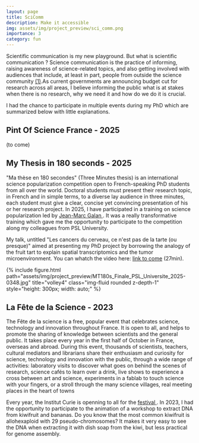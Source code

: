 ```yaml
---
layout: page
title: SciComm
description: Make it accessible
img: assets/img/project_preview/sci_comm.png
importance: 3
category: fun
---
```


Scientific communication is my new playground. But what is scientific communication ? Science communication is the practice of informing, raising awareness of science-related topics, and also getting involved with audiences that include, at least in part, people from outside the science community <a href="https://scienceeurope.org/our-priorities/science-communication/">(1)</a>.As current governments are announcing budget cut for research across all areas, I believe informing the public what is at stakes when there is no research, why we need it and how do we do it is crucial.

I had the chance to participate in multiple events during my PhD which are summarized below with little explanations.

## Pint Of Science France - 2025
(to come)

## My Thesis in 180 seconds - 2025

"Ma thèse en 180 secondes" (Three Minutes thesis) is an international science popularization competition open to French-speaking PhD students from all over the world. Doctoral students must present their research topic, in French and in simple terms, to a diverse lay audience in three minutes, each student must give a clear, concise yet convincing presentation of his or her research project. In 2025, I have participated in a training on science popularization led by <a href="https://cis.cnrs.fr/jean-marc-galan/">Jean-Marc Galan </a>. It was a really transformative training which gave me the opportunity to participate to the competition along my colleagues from PSL University.

My talk, untitled "Les cancers du cerveau, ce n'est pas de la tarte (ou presque)" aimed at presenting my PhD project by borrowing the analogy of the fruit tart to explain spatial transcriptomics and the tumor microenvironment. You can whatch the video here: <a href="https://www.youtube.com/watch?v=DUr-kcMwFFg">link to come</a> (27min).

<div class="d-flex justify-content-center mt-3">
  <div>
    {% include figure.html path="assets/img/project_preview/MT180s_Finale_PSL_Universite_2025-0348.jpg" title="volley4" class="img-fluid rounded z-depth-1" style="height: 300px; width: auto;" %}
  </div>
</div>

## La Fête de la Science - 2023

The Fête de la science is a free, popular event that celebrates science, technology and innovation throughout France. It is open to all, and helps to promote the sharing of knowledge between scientists and the general public. It takes place every year in the first half of October in France, overseas and abroad. During this event, thousands of scientists, teachers, cultural mediators and librarians share their enthusiasm and curiosity for science, technology and innovation with the public, through a wide range of activities: laboratory visits to discover what goes on behind the scenes of research, science cafés to learn over a drink, live shows to experience a cross between art and science, experiments in a fablab to touch science with your fingers, or a stroll through the many science villages, real meeting places in the heart of towns

Every year, the Institut Curie is openning to all for the <a href="https://curie.fr/fdls2023"> festival </a>. In 2023, I had the opportunity to participate to the animation of a workshop to extract DNA from kiwifruit and bananas. Do you know that the most common kiwifruit is allohexaploid with 29 pseudo-chromosomes? It makes it very easy to see the DNA when extracting it with dish soap from the kiwi, but less practical for genome assembly.
